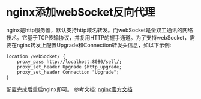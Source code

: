 # nginx添加webSocket反向代理

nginx是http服务器，默认支持http域名转发。而webSocket是全双工通讯的网络技术。它基于TCP传输协议，并复用HTTP的握手通道。为了支持webSocket，需要在nginx转发上配置Upgrade和Connection转发头信息，如以下示例:
```
location /webSocket/ {
    proxy_pass http://localhost:8080/sell/;
    proxy_set_header Upgrade $http_upgrade;
    proxy_set_header Connection "Upgrade";
}
```
配置完成后重启nginx即可。
参考文档: [nginx官方文档]("https://www.nginx.com/blog/websocket-nginx")
